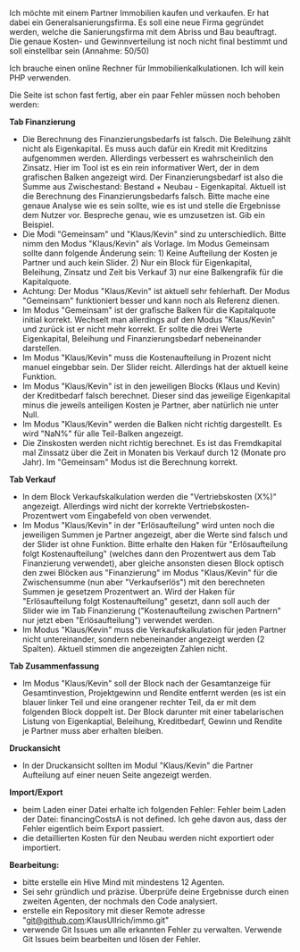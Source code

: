 Ich möchte mit einem Partner Immobilien kaufen und verkaufen.
Er hat dabei ein Generalsanierungsfirma.
Es soll eine neue Firma gegründet werden, welche die Sanierungsfirma mit dem Abriss und Bau beauftragt.
Die genaue Kosten- und Gewinnverteilung ist noch nicht final bestimmt und soll einstellbar sein (Annahme: 50/50)


Ich brauche einen online Rechner für Immobilienkalkulationen.
Ich will kein PHP verwenden.

Die Seite ist schon fast fertig, aber ein paar Fehler müssen noch behoben werden:



**Tab Finanzierung**
- Die Berechnung des Finanzierungsbedarfs ist falsch. Die Beleihung zählt nicht als Eigenkapital. Es muss auch dafür ein Kredit mit Kreditzins aufgenommen werden. Allerdings verbessert es wahrscheinlich den Zinsatz. Hier im Tool ist es ein rein informativer Wert, der in dem grafischen Balken angezeigt wird. Der Finanzierungsbedarf ist also die Summe aus Zwischestand: Bestand + Neubau - Eigenkapital. 
Aktuell ist die Berechnung des Finanzierungsbedarfs falsch. Bitte mache eine genaue Analyse wie es sein sollte, wie es ist und stelle die Ergebnisse dem Nutzer vor. Bespreche genau, wie es umzusetzen ist. Gib ein Beispiel. 
- Die Modi "Gemeinsam" und "Klaus/Kevin" sind zu unterschiedlich. Bitte nimm den Modus "Klaus/Kevin" als Vorlage. Im Modus Gemeinsam sollte dann folgende Änderung sein: 1) Keine Aufteilung der Kosten je Partner und auch kein Slider. 2) Nur ein Block für Eigenkapital, Beleihung, Zinsatz und Zeit bis Verkauf 3) nur eine Balkengrafik für die Kapitalquote.
- Achtung: Der Modus "Klaus/Kevin" ist aktuell sehr fehlerhaft. Der Modus "Gemeinsam" funktioniert besser und kann noch als Referenz dienen.
- Im Modus "Gemeinsam" ist der grafische Balken für die Kapitalquote initial korrekt. Wechselt man allerdings auf den Modus "Klaus/Kevin" und zurück ist er nicht mehr korrekt. Er sollte die drei Werte Eigenkapital, Beleihung und Finanzierungsbedarf nebeneinander darstellen.
- Im Modus "Klaus/Kevin" muss die Kostenaufteilung in Prozent nicht manuel eingebbar sein. Der Slider reicht. Allerdings hat der aktuell keine Funktion.
- Im Modus "Klaus/Kevin" ist in den jeweiligen Blocks (Klaus und Kevin) der Kreditbedarf falsch berechnet. Dieser sind das jeweilige Eigenkapital minus die jeweils anteiligen Kosten je Partner, aber natürlich nie unter Null.
- Im Modus "Klaus/Kevin" werden die Balken nicht richtig dargestellt.  Es wird "NaN%" für alle Teil-Balken angezeigt.
- Die Zinskosten werden nicht richtig berechnet. Es ist das Fremdkapital mal Zinssatz über die Zeit in Monaten bis Verkauf durch 12 (Monate pro Jahr). Im "Gemeinsam" Modus ist die Berechnung korrekt.


**Tab Verkauf**
- In dem Block Verkaufskalkulation werden die "Vertriebskosten  (X%)" angezeigt. Allerdings wird nicht der korrekte Vertriebskosten-Prozentwert vom Eingabefeld von oben verwendet.
- Im Modus "Klaus/Kevin" in der "Erlösaufteilung" wird unten noch die jeweiligen Summen je Partner angezeigt, aber die Werte sind falsch und der Slider ist ohne Funktion. Bitte erhalte den Haken für "Erlösaufteilung folgt Kostenaufteilung" (welches dann den Prozentwert aus dem Tab Finanzierung verwendet), aber gleiche ansonsten diesen Block optisch den zwei Blöcken aus "Finanzierung" im Modus "Klaus/Kevin" für die Zwischensumme (nun aber "Verkaufserlös") mit den berechneten Summen je gesetzem Prozentwert an. Wird der Haken für "Erlösaufteilung folgt Kostenaufteilung" gesetzt, dann soll auch der Slider wie im Tab Finanzierung ("Kostenaufteilung zwischen Partnern" nur jetzt eben "Erlösaufteilung") verwendet werden.
- Im Modus "Klaus/Kevin" muss die Verkaufskalkulation für jeden Partner nicht untereinander, sondern nebeneinander angezeigt werden (2 Spalten). Aktuell stimmen die angezeigten Zahlen nicht. 



**Tab Zusammenfassung**

- Im Modus "Klaus/Kevin" soll der Block nach der Gesamtanzeige für Gesamtinvestion, Projektgewinn und Rendite entfernt werden (es ist ein blauer linker Teil und eine orangener rechter Teil, da er mit dem folgenden Block doppelt ist. Der Block darunter mit einer tabelarischen Listung von Eigenkaptial, Beleihung, Kreditbedarf, Gewinn und Rendite je Partner muss aber erhalten bleiben.



**Druckansicht**
- In der Druckansicht sollten im Modul "Klaus/Kevin" die Partner Aufteilung auf einer neuen Seite angezeigt werden.




**Import/Export**
- beim Laden einer Datei erhalte ich folgenden Fehler: Fehler beim Laden der Datei: financingCostsA is not defined. Ich gehe davon aus, dass der Fehler eigentlich beim Export passiert.
- die detaillierten Kosten für den Neubau werden nicht exportiert oder importiert.



**Bearbeitung:**
- bitte erstelle ein Hive Mind mit mindestens 12 Agenten.
- Sei sehr gründlich und präzise. Überprüfe deine Ergebnisse durch einen zweiten Agenten, der nochmals den Code analysiert.
- erstelle ein Repository mit dieser Remote adresse "git@github.com:KlausUllrich/immo.git"
- verwende Git Issues um alle erkannten Fehler zu verwalten. Verwende Git Issues beim bearbeiten und lösen der Fehler.